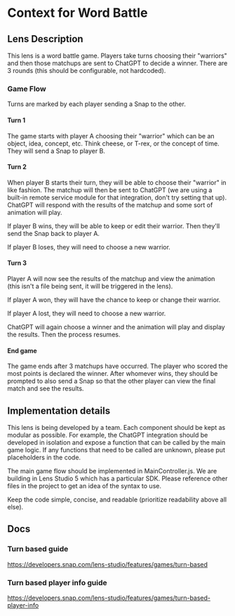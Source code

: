 # Context for Word Battle

## Lens Description

This lens is a word battle game. Players take turns choosing their "warriors" and then those matchups are sent to ChatGPT to decide a winner. There are 3 rounds (this should be configurable, not hardcoded).

### Game Flow

Turns are marked by each player sending a Snap to the other.

#### Turn 1

The game starts with player A choosing their "warrior" which can be an object, idea, concept, etc. Think cheese, or T-rex, or the concept of time. They will send a Snap to player B.

#### Turn 2

When player B starts their turn, they will be able to choose their "warrior" in like fashion. The matchup will then be sent to ChatGPT (we are using a built-in remote service module for that integration, don't try setting that up). ChatGPT will respond with the results of the matchup and some sort of animation will play.

If player B wins, they will be able to keep or edit their warrior. Then they'll send the Snap back to player A.

If player B loses, they will need to choose a new warrior.

#### Turn 3

Player A will now see the results of the matchup and view the animation (this isn't a file being sent, it will be triggered in the lens).

If player A won, they will have the chance to keep or change their warrior.

If player A lost, they will need to choose a new warrior.

ChatGPT will again choose a winner and the animation will play and display the results. Then the process resumes.

#### End game

The game ends after 3 matchups have occurred. The player who scored the most points is declared the winner. After whomever wins, they should be prompted to also send a Snap so that the other player can view the final match and see the results.

## Implementation details

This lens is being developed by a team. Each component should be kept as modular as possible. For example, the ChatGPT integration should be developed in isolation and expose a function that can be called by the main game logic. If any functions that need to be called are unknown, please put placeholders in the code.

The main game flow should be implemented in MainController.js. We are building in Lens Studio 5 which has a particular SDK. Please reference other files in the project to get an idea of the syntax to use.

Keep the code simple, concise, and readable (prioritize readability above all else).

## Docs

### Turn based guide

https://developers.snap.com/lens-studio/features/games/turn-based

### Turn based player info guide

https://developers.snap.com/lens-studio/features/games/turn-based-player-info
